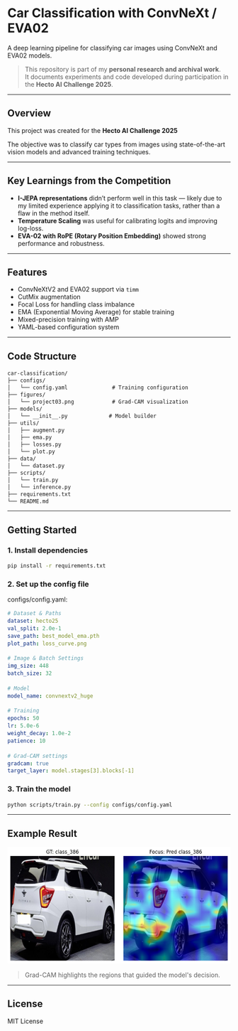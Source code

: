 # Car Classification with ConvNeXt / EVA02

A deep learning pipeline for classifying car images using ConvNeXt and EVA02 models.

> This repository is part of my **personal research and archival work**.  
> It documents experiments and code developed during participation in the **Hecto AI Challenge 2025**.

---

## Overview

This project was created for the **Hecto AI Challenge 2025**

The objective was to classify car types from images using state-of-the-art vision models and advanced training techniques.

---

## Key Learnings from the Competition

- **I-JEPA representations** didn’t perform well in this task — likely due to my limited experience applying it to classification tasks, rather than a flaw in the method itself.
- **Temperature Scaling** was useful for calibrating logits and improving log-loss.
- **EVA-02 with RoPE (Rotary Position Embedding)** showed strong performance and robustness.

---

## Features

- ConvNeXtV2 and EVA02 support via `timm`
- CutMix augmentation
- Focal Loss for handling class imbalance
- EMA (Exponential Moving Average) for stable training
- Mixed-precision training with AMP
- YAML-based configuration system

---

## Code Structure

```
car-classification/
├── configs/
│   └── config.yaml              # Training configuration
├── figures/
│   └── project03.png            # Grad-CAM visualization
├── models/
│   └── __init__.py             # Model builder
├── utils/
│   ├── augment.py
│   ├── ema.py
│   ├── losses.py
│   └── plot.py
├── data/
│   └── dataset.py
├── scripts/
│   └── train.py
│   └── inference.py 
├── requirements.txt
└── README.md
```

---

## Getting Started

### 1. Install dependencies

```bash
pip install -r requirements.txt
```

### 2. Set up the config file
configs/config.yaml:

```yaml
# Dataset & Paths
dataset: hecto25
val_split: 2.0e-1
save_path: best_model_ema.pth
plot_path: loss_curve.png

# Image & Batch Settings
img_size: 448
batch_size: 32

# Model
model_name: convnextv2_huge

# Training
epochs: 50
lr: 5.0e-6
weight_decay: 1.0e-2
patience: 10

# Grad-CAM settings
gradcam: true
target_layer: model.stages[3].blocks[-1]
```

### 3. Train the model

```bash
python scripts/train.py --config configs/config.yaml
```

---

## Example Result

<p align="center">
  <img src="./figure/project03.png" width="600"/>
</p>

> Grad-CAM highlights the regions that guided the model's decision.

---

## License

MIT License
